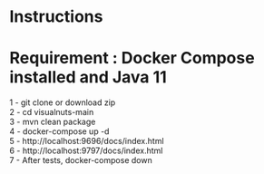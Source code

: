 # Instructions
# Requirement : Docker Compose installed and Java 11

1 - git clone or download zip                                          
2 - cd visualnuts-main         
3 - mvn clean package                                                            
4 - docker-compose up -d                                                                           
5 - http://localhost:9696/docs/index.html                                                            
6 - http://localhost:9797/docs/index.html                                                       
7 - After tests, docker-compose down                                 